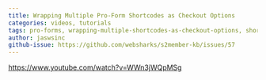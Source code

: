 ```yaml
---
title: Wrapping Multiple Pro-Form Shortcodes as Checkout Options
categories: videos, tutorials
tags: pro-forms, wrapping-multiple-shortcodes-as-checkout-options, shortcodes
author: jaswsinc
github-issue: https://github.com/websharks/s2member-kb/issues/57
---
```


https://www.youtube.com/watch?v=WWn3jWQpMSg
